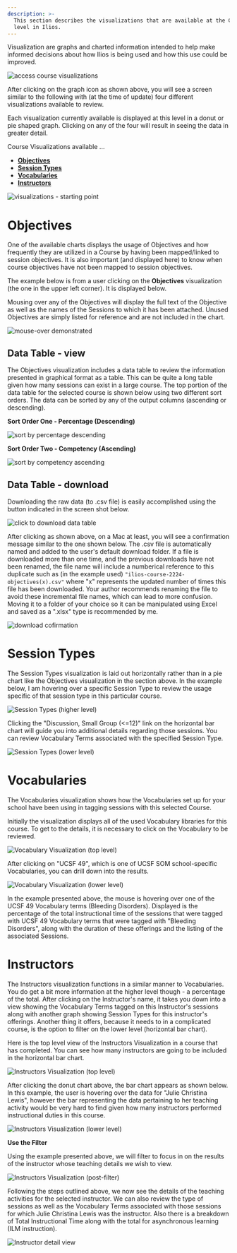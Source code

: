 ```yaml
---
description: >-
  This section describes the visualizations that are available at the Course
  level in Ilios.
---
```


Visualization are graphs and charted information intended to help make informed decisions about how Ilios is being used and how this use could be improved.

![access course visualizations](../../images/course_visualizations/access_course_visualizations.png)

After clicking on the graph icon as shown above, you will see a screen similar to the following with (at the time of update) four different visualizations available to review.

Each visualization currently available is displayed at this level in a donut or pie shaped graph. Clicking on any of the four will result in seeing the data in greater detail.

Course Visualizations available ...

* **[**Objectives**](https://iliosproject.gitbook.io/ilios-user-guide/courses-and-sessions/courses/visualizations#objectives)**
* **[**Session Types**](https://iliosproject.gitbook.io/ilios-user-guide/courses-and-sessions/courses/visualizations#session-types)**
* **[**Vocabularies**](https://iliosproject.gitbook.io/ilios-user-guide/courses-and-sessions/courses/visualizations#vocabularies)**
* **[**Instructors**](https://iliosproject.gitbook.io/ilios-user-guide/courses-and-sessions/courses/visualizations#instructors)**

![visualizations - starting point](../../images/course_visualizations/visualizations_starting_point.png)

# Objectives

One of the available charts displays the usage of Objectives and how frequently they are utilized in a Course by having been mapped/linked to session objectives. It is also important (and displayed here) to know when course objectives have not been mapped to session objectives.

The example below is from a user clicking on the **Objectives** visualization (the one in the upper left corner). It is displayed below.

Mousing over any of the Objectives will display the full text of the Objective as well as the names of the Sessions to which it has been attached. Unused Objectives are simply listed for reference and are not included in the chart.

![mouse-over demonstrated](../../images/course_visualizations/mouse_over_demonstrated.png)

## Data Table - view

The Objectives visualization includes a data table to review the information presented in graphical format as a table. This can be quite a long table given how many sessions can exist in a large course. The top portion of the data table for the selected course is shown below using two different sort orders. The data can be sorted by any of the output columns (ascending or descending).

**Sort Order One - Percentage (Descending)**

![sort by percentage descending](../../images/course_visualizations/sort_by_percentage_desc.png)

**Sort Order Two - Competency (Ascending)**

![sort by competency ascending](../../images/course_visualizations/sort_by_competency_asc.png)

## Data Table - download 

Downloading the raw data (to .csv file) is easily accomplished using the button indicated in the screen shot below.

![click to download data table](../../images/course_visualizations/click_to_download_data_table.png)

After clicking as shown above, on a Mac at least, you will see a confirmation message similar to the one shown below. The .csv file is automatically named and added to the user's default download folder. If a file is downloaded more than one time, and the previous downloads have not been renamed, the file name will include a numberical reference to this duplicate such as (in the example used) `"ilios-course-2224-objectives(x).csv"` where "x" represents the updated number of times this file has been downloaded. Your author recommends renaming the file to avoid these incremental file names, which can lead to more confusion. Moving it to a folder of your choice so it can be manipulated using Excel and saved as a ".xlsx" type is recommended by me.

![download cofirmation](../../images/course_visualizations/download_confirmation.png)

# Session Types

The Session Types visualization is laid out horizontally rather than in a pie chart like the Objectives visualization in the section above. In the example below, I am hovering over a specific Session Type to review the usage specific of that session type in this particular course.

![Session Types (higher level)](../../images/course_visualizations/sess_type_viz1.png)

Clicking the "Discussion, Small Group (<=12)" link on the horizontal bar chart will guide you into additional details regarding those sessions. You can review Vocabulary Terms associated with the specified Session Type.

![Session Types (lower level)](../../images/course_visualizations/voc_term_viz2.png)

# Vocabularies

The Vocabularies visualization shows how the Vocabularies set up for your school have been using in tagging sessions with this selected Course.

Initially the visualization displays all of the used Vocabulary libraries for this course. To get to the details, it is necessary to click on the Vocabulary to be reviewed.

![Vocabulary Visualization (top level)](../../images/course_visualizations/vocab_viz1.png)

After clicking on "UCSF 49", which is one of UCSF SOM school-specific Vocabularies, you can drill down into the results.

![Vocabulary Visualization (lower level)](../../images/course_visualizations/vocab_viz2.png)

In the example presented above, the mouse is hovering over one of the UCSF 49 Vocabulary terms (Bleeding Disorders). Displayed is the percentage of the total instructional time of the sessions that were tagged with UCSF 49 Vocabulary terms that were tagged with "Bleeding Disorders", along with the duration of these offerings and the listing of the associated Sessions.

# Instructors

The Instructors visualization functions in a similar manner to Vocabularies. You do get a bit more information at the higher level though - a percentage of the total. After clicking on the Instructor's name, it takes you down into a view showing the Vocabulary Terms tagged on this Instructor's sessions along with another graph showing Session Types for this instructor's offerings. Another thing it offers, because it needs to in a complicated course, is the option to filter on the lower level (horizontal bar chart).

Here is the top level view of the Instructors Visualization in a course that has completed. You can see how many instructors are going to be included in the horizontal bar chart.

![Instructors Visualization (top level)](../../images/course_visualizations/instr_top_lvl.png)

After clicking the donut chart above, the bar chart appears as shown below. In this example, the user is hovering over the data for "Julie Christina Lewis", however the bar representing the data pertaining to her teaching activity would be very hard to find given how many instructors performed instructional duties in this course.

![Instructors Visualization (lower level)](../../images/course_visualizations/instr_low_lvl.png)

**Use the Filter**

Using the example presented above, we will filter to focus in on the results of the instructor whose teaching details we wish to view.

![Instructors Visualization (post-filter)](../../images/course_visualizations/instr_low_lvl3.png)

Following the steps outlined above, we now see the details of the teaching activities for the selected instructor. We can also review the type of sessions as well as the Vocabulary Terms associated with those sessions for which Julie Christina Lewis was the instructor. Also there is a breakdown of Total Instructional Time along with the total for asynchronous learning (ILM instruction).

![Instructor detail view](../../images/course_visualizations/instr_low_lvl4.png)
